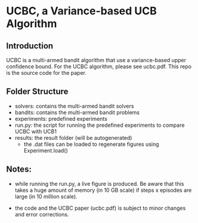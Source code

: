 # UCBC, a Variance-based UCB Algorithm

## Introduction
UCBC is a multi-armed bandit algorithm that use a variance-based upper confidence bound.
For the UCBC algorithm, please see ucbc.pdf. This repo is the source code for the paper.

## Folder Structure
- solvers: contains the multi-armed bandit solvers
- bandits: contains the multi-armed bandit problems
- experiments: predefined experiments
- run.py: the script for running the predefined experiments to compare UCBC with UCB1
- results: the result folder (will be autogenerated)
    - the .dat files can be loaded to regenerate figures using Experiment.load()
    
## Notes:
- while running the run.py, a live figure is produced. Be aware that this takes a huge amount of memory (in 10 GB scale)
  if steps x episodes are large (in 10 million scale).
  
- the code and the UCBC paper (ucbc.pdf) is subject to minor changes and error corrections.